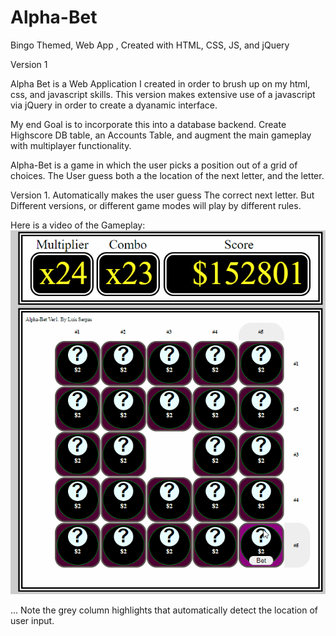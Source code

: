 # Alpha-Bet
Bingo Themed, Web App , Created with HTML, CSS, JS, and jQuery

Version 1

Alpha Bet is a Web Application I created in order to brush up on my html, css, and javascript skills.
This version makes extensive use of a javascript via jQuery in order to create a dyanamic interface. 

My end Goal is to incorporate this into a database backend.
Create Highscore DB table, an Accounts Table, and augment the main gameplay with multiplayer functionality. 

Alpha-Bet is a game in which the user picks a position out of a grid of choices. 
The User guess both a the location of the next letter, and the letter.

Version 1. Automatically makes the user guess The correct next letter.
But Different versions, or different game modes will play by different rules. 

Here is a video of the Gameplay:
![Alphabet JQuery based Game Demo](Alphabet_gameplay.gif)

...
Note the grey column highlights that automatically detect
the location of user input.
